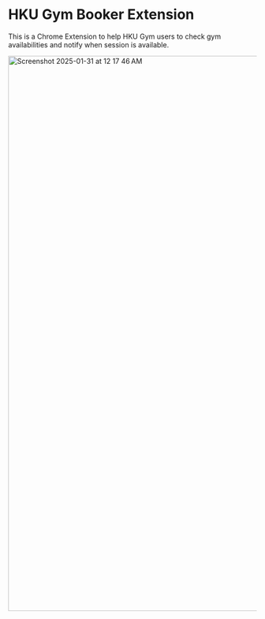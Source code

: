 # HKU Gym Booker Extension
This is a Chrome Extension to help HKU Gym users to check gym availabilities and notify when session is available.

<img width="1125" alt="Screenshot 2025-01-31 at 12 17 46 AM" src="https://github.com/user-attachments/assets/92ba3e0a-9ea7-494c-abae-e47ef545f3a2" />
